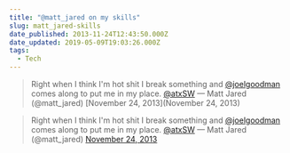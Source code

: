 ```yaml
---
title: "@matt_jared on my skills"
slug: matt_jared-skills
date_published: 2013-11-24T12:43:50.000Z
date_updated: 2019-05-09T19:03:26.000Z
tags:
  - Tech
---
```


> Right when I think I&#39;m hot shit I break something and [@joelgoodman](https://twitter.com/joelgoodman) comes along to put me in my place. [@atxSW](https://twitter.com/atxSW)
> &mdash; Matt Jared (@matt_jared) [November 24, 2013](November 24, 2013)

> Right when I think I&#39;m hot shit I break something and [@joelgoodman](https://twitter.com/joelgoodman?ref_src=twsrc%5Etfw) comes along to put me in my place. [@atxSW](https://twitter.com/ATXSW?ref_src=twsrc%5Etfw)
> &mdash; Matt Jared (@matt_jared) [November 24, 2013](https://twitter.com/matt_jared/status/404680158495244288?ref_src=twsrc%5Etfw)
